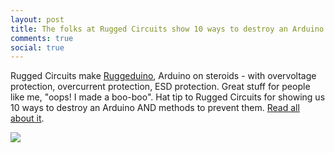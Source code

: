 ```yaml
---
layout: post
title: The folks at Rugged Circuits show 10 ways to destroy an Arduino!
comments: true
social: true
---
```

Rugged Circuits make [Ruggeduino](http://ruggedcircuits.com/html/ruggeduino.html), Arduino on steroids - with overvoltage protection, overcurrent protection, ESD protection. Great stuff for people like me, "oops! I made a boo-boo". Hat tip to Rugged Circuits for showing us 10 ways to destroy an Arduino AND methods to prevent them. [Read all about it](http://ruggedcircuits.com/html/ancp01.html).

<img src="{{site.url}}/img/posts/rugged.png" />